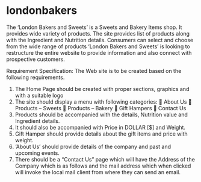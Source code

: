 # londonbakers

The ‘London Bakers and Sweets’ is a Sweets and Bakery Items shop. It provides
wide variety of products.
The site provides list of products along with the Ingredient and Nutrition details.
Consumers can select and choose from the wide range of products
‘London Bakers and Sweets’ is looking to restructure the entire website to provide
information and also connect with prospective customers.

Requirement Specification:
The Web site is to be created based on the following requirements.
1) The Home Page should be created with proper sections, graphics and with a
suitable logo
2) The site should display a menu with following categories:
 About Us
 Products – Sweets
 Products – Bakery
 Gift Hampers
 Contact Us
3) Products should be accompanied with the details, Nutrition value and
Ingredient details.
4) It should also be accompanied with Price in DOLLAR [$] and Weight.
5) Gift Hamper should provide details about the gift items and price with weight.
6) ‘About Us’ should provide details of the company and past and upcoming
events.
7) There should be a “Contact Us” page which will have the Address of the
Company which is as follows and the mail address which when clicked will
invoke the local mail client from where they can send an email.
